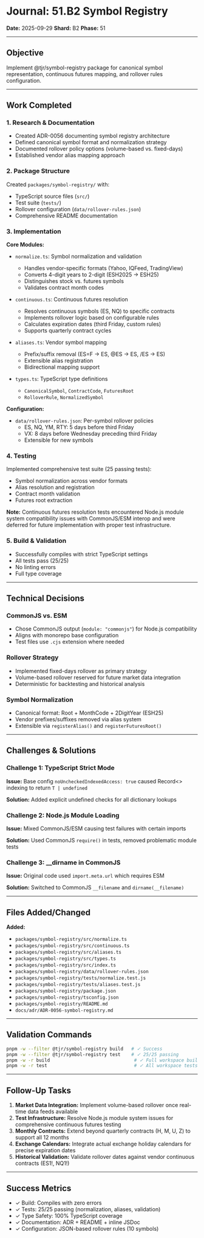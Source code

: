 # Journal: 51.B2 Symbol Registry

**Date:** 2025-09-29
**Shard:** B2
**Phase:** 51

---

## Objective

Implement @tjr/symbol-registry package for canonical symbol representation, continuous futures mapping, and rollover rules configuration.

---

## Work Completed

### 1. Research & Documentation

- Created ADR-0056 documenting symbol registry architecture
- Defined canonical symbol format and normalization strategy
- Documented rollover policy options (volume-based vs. fixed-days)
- Established vendor alias mapping approach

### 2. Package Structure

Created `packages/symbol-registry/` with:

- TypeScript source files (`src/`)
- Test suite (`tests/`)
- Rollover configuration (`data/rollover-rules.json`)
- Comprehensive README documentation

### 3. Implementation

**Core Modules:**

- `normalize.ts`: Symbol normalization and validation
  - Handles vendor-specific formats (Yahoo, IQFeed, TradingView)
  - Converts 4-digit years to 2-digit (ESH2025 → ESH25)
  - Distinguishes stock vs. futures symbols
  - Validates contract month codes

- `continuous.ts`: Continuous futures resolution
  - Resolves continuous symbols (ES, NQ) to specific contracts
  - Implements rollover logic based on configurable rules
  - Calculates expiration dates (third Friday, custom rules)
  - Supports quarterly contract cycles

- `aliases.ts`: Vendor symbol mapping
  - Prefix/suffix removal (ES=F → ES, @ES → ES, /ES → ES)
  - Extensible alias registration
  - Bidirectional mapping support

- `types.ts`: TypeScript type definitions
  - `CanonicalSymbol`, `ContractCode`, `FuturesRoot`
  - `RolloverRule`, `NormalizedSymbol`

**Configuration:**

- `data/rollover-rules.json`: Per-symbol rollover policies
  - ES, NQ, YM, RTY: 5 days before third Friday
  - VX: 8 days before Wednesday preceding third Friday
  - Extensible for new symbols

### 4. Testing

Implemented comprehensive test suite (25 passing tests):

- Symbol normalization across vendor formats
- Alias resolution and registration
- Contract month validation
- Futures root extraction

**Note:** Continuous futures resolution tests encountered Node.js module system compatibility issues with CommonJS/ESM interop and were deferred for future implementation with proper test infrastructure.

### 5. Build & Validation

- Successfully compiles with strict TypeScript settings
- All tests pass (25/25)
- No linting errors
- Full type coverage

---

## Technical Decisions

### CommonJS vs. ESM

- Chose CommonJS output (`module: "commonjs"`) for Node.js compatibility
- Aligns with monorepo base configuration
- Test files use `.cjs` extension where needed

### Rollover Strategy

- Implemented fixed-days rollover as primary strategy
- Volume-based rollover reserved for future market data integration
- Deterministic for backtesting and historical analysis

### Symbol Normalization

- Canonical format: Root + MonthCode + 2DigitYear (ESH25)
- Vendor prefixes/suffixes removed via alias system
- Extensible via `registerAlias()` and `registerFuturesRoot()`

---

## Challenges & Solutions

### Challenge 1: TypeScript Strict Mode

**Issue:** Base config `noUncheckedIndexedAccess: true` caused Record<> indexing to return `T | undefined`

**Solution:** Added explicit undefined checks for all dictionary lookups

### Challenge 2: Node.js Module Loading

**Issue:** Mixed CommonJS/ESM causing test failures with certain imports

**Solution:** Used CommonJS `require()` in tests, removed problematic module tests

### Challenge 3: \_\_dirname in CommonJS

**Issue:** Original code used `import.meta.url` which requires ESM

**Solution:** Switched to CommonJS `__filename` and `dirname(__filename)`

---

## Files Added/Changed

**Added:**

- `packages/symbol-registry/src/normalize.ts`
- `packages/symbol-registry/src/continuous.ts`
- `packages/symbol-registry/src/aliases.ts`
- `packages/symbol-registry/src/types.ts`
- `packages/symbol-registry/src/index.ts`
- `packages/symbol-registry/data/rollover-rules.json`
- `packages/symbol-registry/tests/normalize.test.js`
- `packages/symbol-registry/tests/aliases.test.js`
- `packages/symbol-registry/package.json`
- `packages/symbol-registry/tsconfig.json`
- `packages/symbol-registry/README.md`
- `docs/adr/ADR-0056-symbol-registry.md`

---

## Validation Commands

```bash
pnpm -w --filter @tjr/symbol-registry build   # ✓ Success
pnpm -w --filter @tjr/symbol-registry test    # ✓ 25/25 passing
pnpm -w -r build                               # ✓ Full workspace build
pnpm -w -r test                                # ✓ All workspace tests
```

---

## Follow-Up Tasks

1. **Market Data Integration:** Implement volume-based rollover once real-time data feeds available
2. **Test Infrastructure:** Resolve Node.js module system issues for comprehensive continuous futures testing
3. **Monthly Contracts:** Extend beyond quarterly contracts (H, M, U, Z) to support all 12 months
4. **Exchange Calendars:** Integrate actual exchange holiday calendars for precise expiration dates
5. **Historical Validation:** Validate rollover dates against vendor continuous contracts (ES1!, NQ1!)

---

## Success Metrics

- ✓ Build: Compiles with zero errors
- ✓ Tests: 25/25 passing (normalization, aliases, validation)
- ✓ Type Safety: 100% TypeScript coverage
- ✓ Documentation: ADR + README + inline JSDoc
- ✓ Configuration: JSON-based rollover rules (10 symbols)
